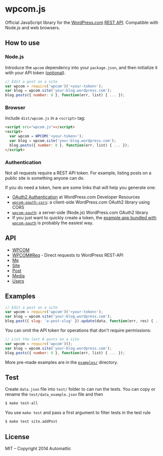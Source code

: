 # wpcom.js

Official JavaScript library for the [WordPress.com][] [REST API][].
Compatible with Node.js and web browsers.

## How to use

### Node.js

Introduce the `wpcom` dependency into your `package.json`, and then initialize
it with your API token ([optional](#authentication)).

```js
// Edit a post on a site
var wpcom = require('wpcom')('<your-token>');
var blog = wpcom.site('your-blog.wordpress.com');
blog.posts({ number: 8 }, function(err, list) { ... });
```

### Browser

Include `dist/wpcom.js` in a `<script>` tag:

```html
<script src="wpcom.js"></script>
<script>
  var wpcom = WPCOM('<your-token>');
  var blog = wpcom.site('your-blog.wordpress.com');
  blog.posts({ number: 8 }, function(err, list) { ... });
</script>
```

### Authentication

Not all requests require a REST API token.  For example, listing posts on a
public site is something anyone can do.

If you do need a token, here are some links that will help you generate one:
- [OAuth2 Authentication](https://developer.wordpress.com/docs/oauth2/)
  at WordPress.com Developer Resources
- [`wpcom-oauth-cors`](https://github.com/Automattic/wpcom-oauth-cors):
  a client-side WordPress.com OAuth2 library using CORS
- [`wpcom-oauth`](https://github.com/Automattic/node-wpcom-oauth):
  a server-side (Node.js) WordPress.com OAuth2 library
- If you just want to quickly create a token, the
  [example app bundled with `wpcom-oauth`](https://github.com/Automattic/node-wpcom-oauth/tree/master/example)
  is probably the easiest way.

## API

* [WPCOM](./docs/wpcom.md)
* [WPCOM#Req](./docs/wpcom.req.md) - Direct requests to WordPress REST-API
* [Me](./docs/me.md)
* [Site](./docs/site.md)
* [Post](./docs/post.md)
* [Media](./docs/media.md)
* [Users](./docs/users.md)

## Examples

```js
// Edit a post on a site
var wpcom = require('wpcom')('<your-token>');
var blog = wpcom.site('your-blog.wordpress.com');
blog.post({ slug: 'a-post-slug' }).update(data, function(err, res) { ... });
```

You can omit the API token for operations that don't require permissions:

```js
// List the last 8 posts on a site
var wpcom = require('wpcom')();
var blog = wpcom.site('your-blog.wordpress.com');
blog.posts({ number: 8 }, function(err, list) { ... });
```

More pre-made examples are in the [`examples/`](./examples/) directory.

## Test

Create `data.json` file into `test/` folder to can run the tests. You can copy
or rename the `test/data_example.json` file and then

```bash
$ make test-all
```

You use `make test` and pass a first argument to filter tests in the test rule

```bash
$ make test site.addPost
```

## License

MIT – Copyright 2014 Automattic

[Node.js]: http://nodejs.org
[REST API]: http://developer.wordpress.com/docs/api
[WordPress.com]: http://www.wordpress.com
[node-wpcom-oauth]: https://github.com/Automattic/node-wpcom-oauth
